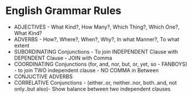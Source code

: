 # English Grammar Rules

- ADJECTIVES - What Kind?, How Many?, Which Thing?, Which One?, What Kind?
- ADVERBS - How?, Where?, When?, Why?, In what Manner?, To what extent
- SUBORDINATING Conjunctions - To join INDEPENDENT Clause with DEPENDENT Clause - JOIN with Comma
- COORDINATING Conjunctions (for, and, nor, but, or, yet, so - FANBOYS) - to join TWO independent clause - NO COMMA in Between
- CONJUCTIVE ADVERBS
- CORRELATIVE Conjunctions - (either..or, neither..nor, both..and, not only..but also)- Show balance between two independent clauses
